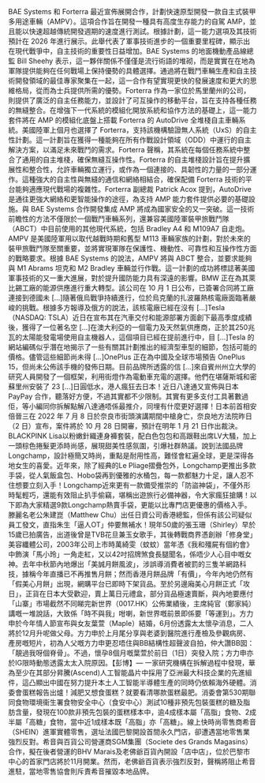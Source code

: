 BAE Systems 和 Forterra 最近宣佈展開合作，計劃快速原型開發一款自主式裝甲多用途車輛（AMPV）。這項合作旨在開發一種具有高度生存能力的自駕 AMP，並且能以快速超越傳統開發週期的速度進行測試。根據計劃，這一能力選項及其技術預計在 2026 年進行展示。此舉代表了軍事技術進步的一個重要里程碑，顯示出在現代戰爭中，自主技術的重要性日益增加。BAE Systems 的地面機動產品線總監 Bill Sheehy 表示，這一夥伴關係不僅僅是流行術語的堆砌，而是實實在在地為軍隊提供能夠在任何戰場上保持優勢的具體選擇。通過將在戰鬥車輛生產和自主技術開發領域的最佳專家聚集在一起，這一合作有望實現更快的發展速度和更大的思維格局，從而為士兵提供所需的優勢。Forterra 作為一家位於馬里蘭州的公司，則提供了廣泛的自主任務能力，並設計了可互操作的移動平台，旨在支持各種任務的無縫整合。在增強下一代系統的模組化開放系統和協作方法的基礎上，這一能力套件將在 AMP 的模組化底盤上搭載 Forterra 的 AutoDrive 全堆棧自主車輛系統。美國陸軍上個月也選擇了 Forterra，支持該機構驗證無人系統（UxS）的自主性計劃。這一計劃旨在獲得一種能夠在所有作戰設計領域（ODD）中運行的自主解決方案，以滿足未來戰鬥的需求。Forterra 聲稱，其系統在每個任務系統中整合了通用的自主堆棧，確保無縫互操作性。Forterra 的自主堆棧設計旨在提升擴展性和整合性，允許車輛獨立運行，或作為一個連接的、具韌性的力量的一部分運作。這種強大的自主性與無縫的通信和網絡相結合，確保配備 Forterra 技術的平台能夠適應現代戰場的複雜性。Forterra 副總裁 Patrick Acox 提到，AutoDrive 是通往更強大網絡和更智能操作的途徑，為支持 AMP 能力套件提供必要的基礎設施。與 BAE Systems 合作開發集成 AMP 將成為國家安全的又一突破。這一技術前瞻性的方法不僅限於一個戰鬥車輛系列，還兼容美國陸軍裝甲旅戰鬥隊（ABCT）中目前使用的其他現代系統，包括 Bradley A4 和 M109A7 自走炮。AMPV 是美國陸軍用以取代越戰時期和舊型 M113 車輛家族的計劃，對於未來的裝甲旅戰鬥隊至關重要，並將實現軍隊在保護性、機動性、可靠性和互操作性方面的戰略要求。根據 BAE Systems 的說法，AMPV 將與 ABCT 整合，並要求能夠與 M1 Abrams 坦克和 M2 Bradley 車輛並行作戰。這一計劃的成功將標誌著美國軍事技術的又一重大進展，對於提升國防能力具有深遠的影響。BMW 正在為其萊比錫工廠的能源供應進行重大轉型。該公司在 10 月 1 日公布，已簽署合同將工廠連接到德國未 […]隨著俄烏戰爭持續進行，位於烏克蘭的扎波羅熱核電廠面臨著嚴峻的挑戰。根據多方報導及俄方的說法，該核電廠已經在沒有 […]Tesla（NASDAQ: TSLA）近日在宣布其在汽車交付和能源部署方面創下最高季度成績後，獲得了一位著名空 […]在澳大利亞的一個電力及天然氣供應商，正於其250兆瓦的太陽能發電場使用自主機器人，這個項目已經在提前進行中，目 […]Tesla 的網站編碼似乎潛在地揭示了一些有關其計劃推出的經濟型車型的細節，包括可能的價格。儘管這些細節尚未得 […]OnePlus 正在為中國及全球市場預告 OnePlus 15，但尚未公佈該手機的發佈日期。目前品牌所透露的信 […]來自賓州州立大學的研究人員開發了一個框架，利用街燈作為電動車充電的選擇。他們在堪薩斯城和密蘇里州安裝了 23 […]日圓低水，港人瘋狂去日本！近日八達通又宣佈與日本 PayPay 合作，聽落好方便，不過其實都不少限制。其實有更多支付工具著數過佢，等小編同你拆解點解八達通唔係最推介，同埋有什麼更好選擇！日本前首相安倍晉三在 2022 年 7 月 8 日於奈良市街頭演講期間中槍身亡，奈良地方法院昨日（2 日）宣布，案件將於 10 月 28 日開審，預計在明年 1 月 21 日作出裁決。BLACKPINK Lisa以粉嫩針織連身褲套裝，配白色包包和高跟鞋出席LV大騷，加上一頭棕色捲髮更添時尚感，展現甜美性感氛圍，引爆社群熱議。說到法國品牌Longchamp，設計極簡又時尚，重點是耐用性高，難怪會紅遍全球，更是深得各地女生的喜愛。近年來，除了經典的Le Pliage摺疊包外，Longchamp更推出多款手袋，從人氣飯盒包、Hobo袋再到優雅的水桶包，每一款都魅力十足，讓人忍不住想要立刻入手！Longchamp近來更有一款備受推崇的「防盜神袋」，不僅外形時髦輕巧，還能有效阻止扒手偷竊，堪稱出遊旅行必備神器，令大家瘋狂搶購！以下即為大家精選9款Longchamp熱賣手袋，更能以比專門店更優惠的價格入手。滕麗名老公朱建崑（Matthew Chu）出任日資公司香港總監，但係有該公司疑似員工發文，直指朱生「逼人OT」仲要無補水！現年50歲的張玉珊（Shirley）早於15歲已拍廣告，出道後曾是TVB花旦兼玉女歌手，其後轉戰商界憑創辦「修身堂」美容纖體公司，2003年公司上市時萬綺雯（蚊蚊）當年憑《我和殭屍有個約會》中飾演「馬小玲」一角走紅，又以42吋招牌煞食長腿聞名，係唔少人心目中嘅女神。去年中秋節內地爆出「美誠月餅風波」，涉誤導消費者被罰的三隻羊網路科技，據稱今年直播已不再推售月餅；然而香港月餅品牌「有價」，今年內地仍然有「假美心月餅」出現，網購平台已即時下架貨品。至於另邊廂美心月餅正式「攻日」，正貨在日本大受歡迎，賣上萬日元禮盒，部分貨品極速賣斷，與內地要應付「山寨」市場截然不同睇完新世界（0017.HK）公佈業績後，主席純官（鄭家純）講嘅一堆說話，大致係「時不與我」咁喇，新世界嘅前景即係要「等運到」。方力申於今年情人節宣布與女友葉萱（Maple）結婚，6月份透露太太懷孕消息，二人將於12月升呢做父母。方力申於上月尾分享與老婆到醫院進行產檢及參觀病房、產房嘅短片，初為人父嘅方力申更忍唔住與BB結構性超聲波自拍，仲大讚BB囡：「靚過我呀個脊骨」。不過，懷孕8個月嘅葉萱於前日（1日）突發入院；方力申亦於IG限時動態透露太太入院原因。【彭博】— 一家研究機構在拆解過程中發現，華為至少在其部分昇騰(Ascend)人工智能晶片中採用了亞洲最大科技企業的先進組件，這凸顯出中國在努力提升本土人工智能半導體生產的同時仍依賴海外硬體。消委會蛋糕報告出爐！減肥又想食蛋糕？就要看清哪款蛋糕最肥。消委會第530期聯同食物環境衞生署食物安全中心（食安中心）測試10種非預先包裝蛋糕的糖及脂肪含量，發現在100款非預先包裝的蛋糕樣本中，逾4成樣本屬「高脂」食物、2成半屬「高糖」食物，當中近1成樣本既「高脂」亦「高糖」。線上快時尚零售商希音（SHEIN）進軍實體零售，選址法國巴黎開設首間永久門店，卻遭遇當地零售業強烈反對。希音與百貨公司營運商SGM集團（Societe des Grands Magasins）合作，擬在後者營運的BHV Marais及老佛爺百貨內開設「店中店」，位於巴黎市中心的首家門店將於11月開業。然而，老佛爺百貨表示強烈反對，聲稱將阻止希音進駐，當地零售協會則斥責希音摧毀本地品牌。